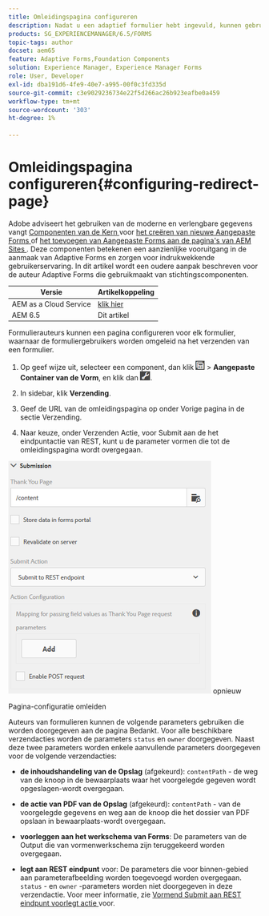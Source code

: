 ```yaml
---
title: Omleidingspagina configureren
description: Nadat u een adaptief formulier hebt ingevuld, kunnen gebruikers worden omgeleid naar een webpagina die formulierauteurs kunnen configureren tijdens het maken van het formulier.
products: SG_EXPERIENCEMANAGER/6.5/FORMS
topic-tags: author
docset: aem65
feature: Adaptive Forms,Foundation Components
solution: Experience Manager, Experience Manager Forms
role: User, Developer
exl-id: dba191d6-4fe9-40e7-a995-00f0c3fd335d
source-git-commit: c3e9029236734e22f5d266ac26b923eafbe0a459
workflow-type: tm+mt
source-wordcount: '303'
ht-degree: 1%

---
```


# Omleidingspagina configureren{#configuring-redirect-page}

<span class="preview"> Adobe adviseert het gebruiken van de moderne en verlengbare gegevens vangt [ Componenten van de Kern ](https://experienceleague.adobe.com/docs/experience-manager-core-components/using/adaptive-forms/introduction.html?lang=nl-NL) voor [ het creëren van nieuwe Aangepaste Forms ](/help/forms/using/create-an-adaptive-form-core-components.md) of [ het toevoegen van Aangepaste Forms aan de pagina&#39;s van AEM Sites ](/help/forms/using/create-or-add-an-adaptive-form-to-aem-sites-page.md). Deze componenten betekenen een aanzienlijke vooruitgang in de aanmaak van Adaptive Forms en zorgen voor indrukwekkende gebruikerservaring. In dit artikel wordt een oudere aanpak beschreven voor de auteur Adaptive Forms die gebruikmaakt van stichtingscomponenten. </span>

| Versie | Artikelkoppeling |
| -------- | ---------------------------- |
| AEM as a Cloud Service | [ klik hier ](https://experienceleague.adobe.com/docs/experience-manager-cloud-service/content/forms/adaptive-forms-authoring/authoring-adaptive-forms-foundation-components/configure-submit-actions-and-metadata-submission/configuring-redirect-page.html?lang=nl-NL) |
| AEM 6.5 | Dit artikel |

Formulierauteurs kunnen een pagina configureren voor elk formulier, waarnaar de formuliergebruikers worden omgeleid na het verzenden van een formulier.

1. Op geef wijze uit, selecteer een component, dan klik ![ gebied-niveau ](assets/field-level.png) > **Aangepaste Container van de Vorm**, en klik dan ![ cmp ](assets/cmppr.png).

1. In sidebar, klik **Verzending**.

1. Geef de URL van de omleidingspagina op onder Vorige pagina in de sectie Verzending.
1. Naar keuze, onder Verzenden Actie, voor Submit aan de het eindpuntactie van REST, kunt u de parameter vormen die tot de omleidingspagina wordt overgegaan.

![ Richt paginasonfiguratie ](assets/thank-you-setting-1.png) opnieuw

Pagina-configuratie omleiden

Auteurs van formulieren kunnen de volgende parameters gebruiken die worden doorgegeven aan de pagina Bedankt. Voor alle beschikbare verzendacties worden de parameters `status` en `owner` doorgegeven. Naast deze twee parameters worden enkele aanvullende parameters doorgegeven voor de volgende verzendacties:

* **de inhoudshandeling van de Opslag** (afgekeurd): `contentPath` - de weg van de knoop in de bewaarplaats waar het voorgelegde gegeven wordt opgeslagen-wordt overgegaan.

* **de actie van PDF van de Opslag** (afgekeurd): `contentPath` - van de voorgelegde gegevens en weg aan de knoop die het dossier van PDF opslaan in bewaarplaats-wordt overgegaan.

* **voorleggen aan het werkschema van Forms**: De parameters van de Output die van vormenwerkschema zijn teruggekeerd worden overgegaan.

* **legt aan REST eindpunt** voor: De parameters die voor binnen-gebied aan parameterafbeelding worden toegevoegd worden overgegaan. `status` - en `owner` -parameters worden niet doorgegeven in deze verzendactie. Voor meer informatie, zie [ Vormend Submit aan REST eindpunt voorlegt actie ](../../forms/using/configuring-submit-actions.md) voor.
